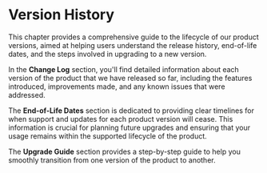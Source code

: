 # Version History

This chapter provides a comprehensive guide to the lifecycle of our product versions, aimed at helping users understand the release history, end-of-life dates, and the steps involved in upgrading to a new version.

In the **Change Log** section, you'll find detailed information about each version of the product that we have released so far, including the features introduced, improvements made, and any known issues that were addressed.

The **End-of-Life Dates** section is dedicated to providing clear timelines for when support and updates for each product version will cease. This information is crucial for planning future upgrades and ensuring that your usage remains within the supported lifecycle of the product.

The **Upgrade Guide** section provides a step-by-step guide to help you smoothly transition from one version of the product to another. 